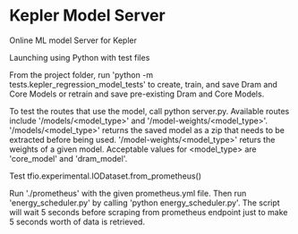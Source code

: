 # Kepler Model Server
Online ML model Server for Kepler

Launching using Python with test files

From the project folder, run 'python -m tests.kepler_regression_model_tests' to create, train, and save Dram and Core Models or retrain and save pre-existing Dram and Core Models.

To test the routes that use the model, call python server.py. Available routes include '/models/<model_type>' and '/model-weights/<model_type>'. '/models/<model_type>' returns the saved model as a zip that needs to be extracted before being used. '/model-weights/<model_type>' returs the weights of a given model. Acceptable values for <model_type> are 'core_model' and 'dram_model'.

Test tfio.experimental.IODataset.from_prometheus()

Run './prometheus' with the given prometheus.yml file. Then run 'energy_scheduler.py' by calling 'python energy_scheduler.py'. The script will wait 5 seconds before scraping from prometheus endpoint just to make 5 seconds worth of data is retrieved. 